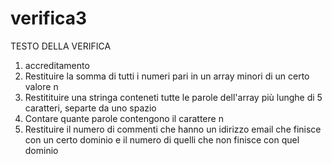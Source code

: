 # verifica3
TESTO DELLA VERIFICA
<ol>
  <li>accreditamento</li>
  <li>Restituire la somma di tutti i numeri pari in un array minori di un certo valore n</li>
  <li>Restitituire una stringa conteneti tutte le parole dell'array più lunghe di 5 caratteri, separte da uno spazio</li>
  <li>Contare quante parole contengono il carattere n</li>
  <li>Restituire il numero di commenti che hanno un idirizzo email che finisce con un certo dominio e il numero di quelli che non finisce con quel dominio</li>
</ol>
